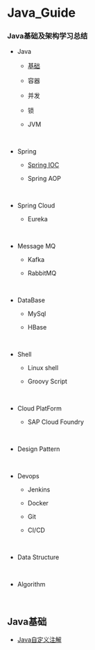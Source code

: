 # Java_Guide

### Java基础及架构学习总结

- Java			
  - [基础](#1.1)

  - 容器

  - 并发

  - 锁

  - JVM

    ​

- Spring
  - [Spring IOC](./Spring/IOC/SpringIOC.md)

  - Spring AOP

    ​

- Spring Cloud
  - Eureka

    ​

- Message MQ
  - Kafka

  - RabbitMQ

    ​

- DataBase
  - MySql

  - HBase

    ​

- Shell
  - Linux shell

  - Groovy Script

    ​

- Cloud PlatForm
  - SAP Cloud Foundry

    ​

- Design Pattern

  ​

- Devops
  - Jenkins

  - Docker

  - Git

  - CI/CD

    ​

- Data Structure

  ​

- Algorithm

  ​

## <h2 id="1.1">Java基础</h2>

- [Java自定义注解](./Java/Basic/Custom_Annotation.md)